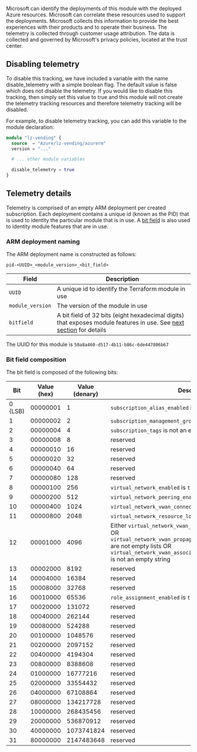 <!-- markdownlint-disable MD041 -->
Microsoft can identify the deployments of this module with the deployed Azure resources.
Microsoft can correlate these resources used to support the deployments.
Microsoft collects this information to provide the best experiences with their products and to operate their business.
The telemetry is collected through customer usage attribution. The data is collected and governed by Microsoft's privacy policies, located at the trust center.

## Disabling telemetry

To disable this tracking, we have included a variable with the name disable_telemetry with a simple boolean flag.
The default value is false which does not disable the telemetry.
If you would like to disable this tracking, then simply set this value to true and this module will not create the telemetry tracking resources and therefore telemetry tracking will be disabled.

For example, to disable telemetry tracking, you can add this variable to the module declaration:

```terraform
module "lz-vending" {
  source  = "Azure/lz-vending/azurerm"
  version = "..."

  # ... other module variables

  disable_telemetry = true
}
```

## Telemetry details

Telemetry is comprised of an empty ARM deployment per created subscription.
Each deployment contains a unique id (known as the PID) that is used to identity the particular module that is in use.
A [bit field][bit_field] is also used to identity module features that are in use.

### ARM deployment naming

The ARM deployment name is constructed as follows:

`pid-<UUID>_<module_version>_<bit_field>`

| Field | Description |
| - | - |
| `UUID` | A unique id to identify the Terraform module in use |
| `module_version` | The version of the module in use |
| `bitfield` | A bit field of 32 bits (eight hexadecimal digits) that exposes module features in use. See [next section](#bit-field-composition) for details |

The UUID for this module is `50a8a460-d517-4b11-b86c-6de447806b67`

### Bit field composition

The bit field is composed of the following bits:

| Bit | Value (hex) | Value (denary) | Description |
| - | - | - | - |
| 0 (LSB) | 00000001 | 1 | `subscription_alias_enabled` is `true` |
| 1 | 00000002 | 2 | `subscription_management_group_association_enabled` is `true` |
| 2 | 00000004 | 4 | `subscription_tags` is not an empty object |
| 3 | 00000008 | 8 | reserved |
| 4 | 00000010 | 16 | reserved |
| 5 | 00000020 | 32 | reserved |
| 6 | 00000040 | 64 | reserved |
| 7 | 00000080 | 128 | reserved |
| 8 | 00000100 | 256 | `virtual_network_enabled` is `true` |
| 9 | 00000200 | 512 | `virtual_network_peering_enabled` is `true` |
| 10 | 00000400 | 1024 | `virtual_network_vwan_connection_enabled` is `true` |
| 11 | 00000800 | 2048 | `virtual_network_resource_lock_enabled` is `true` |
| 12 | 00001000 | 4096 |Either `virtual_network_vwan_propagated_routetables_labels` OR `virtual_network_vwan_propagated_routetables_resource_ids` are not empty lists OR `virtual_network_vwan_associated_routetable_resource_id` is not an empty string |
| 13 | 00002000 | 8192 | reserved |
| 14 | 00004000 | 16384 | reserved |
| 15 | 00008000 | 32768 | reserved |
| 16 | 00010000 | 65536 | `role_assignment_enabled` is `true` |
| 17 | 00020000 | 131072 | reserved|
| 18 | 00040000 | 262144 | reserved|
| 19 | 00080000 | 524288 | reserved |
| 20 | 00100000 | 1048576 | reserved |
| 21 | 00200000 | 2097152 | reserved |
| 22 | 00400000 | 4194304 | reserved |
| 23 | 00800000 | 8388608 | reserved |
| 24 | 01000000 | 16777216 | reserved |
| 25 | 02000000 | 33554432 | reserved |
| 26 | 04000000 | 67108864 | reserved |
| 27 | 08000000 | 134217728 | reserved |
| 28 | 10000000 | 268435456 | reserved |
| 29 | 20000000 | 536870912 | reserved |
| 30 | 40000000 | 1073741824 | reserved |
| 31 | 80000000 | 2147483648 | reserved |

[comment]: # (Link labels below, please sort a-z, thanks!)

[bit_field]: https://en.wikipedia.org/wiki/Bit_field
